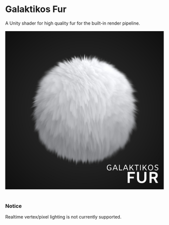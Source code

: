 # Galaktikos Fur
A Unity shader for high quality fur for the built-in render pipeline.
<br><br>
![preview](.assets/preview.jpg?raw=true)
<br><br>
### Notice
Realtime vertex/pixel lighting is not currently supported.
